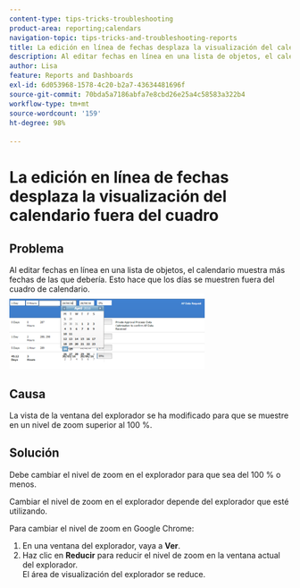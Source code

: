 ```yaml
---
content-type: tips-tricks-troubleshooting
product-area: reporting;calendars
navigation-topic: tips-tricks-and-troubleshooting-reports
title: La edición en línea de fechas desplaza la visualización del calendario fuera del cuadro
description: Al editar fechas en línea en una lista de objetos, el calendario muestra más fechas de las que debería. Esto hace que los días se muestren fuera del cuadro de calendario.
author: Lisa
feature: Reports and Dashboards
exl-id: 6d053968-1578-4c20-b2a7-43634481696f
source-git-commit: 70bda5a7186abfa7e8cbd26e25a4c58583a322b4
workflow-type: tm+mt
source-wordcount: '159'
ht-degree: 98%

---
```


# La edición en línea de fechas desplaza la visualización del calendario fuera del cuadro

## Problema

Al editar fechas en línea en una lista de objetos, el calendario muestra más fechas de las que debería. Esto hace que los días se muestren fuera del cuadro de calendario.\
![Vista de calendario](assets/calendar-view-350x134.png)

## Causa

La vista de la ventana del explorador se ha modificado para que se muestre en un nivel de zoom superior al 100 %.

## Solución

Debe cambiar el nivel de zoom en el explorador para que sea del 100 % o menos.

Cambiar el nivel de zoom en el explorador depende del explorador que esté utilizando.

Para cambiar el nivel de zoom en Google Chrome:

1. En una ventana del explorador, vaya a **Ver**.
1. Haz clic en **Reducir** para reducir el nivel de zoom en la ventana actual del explorador.\
   El área de visualización del explorador se reduce.
